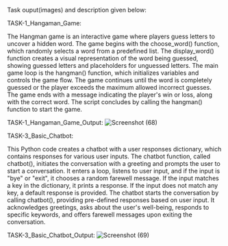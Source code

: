 Task ouput(images) and description given below:

TASK-1_Hangaman_Game:

The Hangman game is an interactive game where players guess letters to uncover a hidden word. The game begins with the choose_word() function, which randomly selects a word from a predefined list. The display_word() function creates a visual representation of the word being guessed, showing guessed letters and placeholders for unguessed letters. The main game loop is the hangman() function, which initializes variables and controls the game flow. The game continues until the word is completely guessed or the player exceeds the maximum allowed incorrect guesses. The game ends with a message indicating the player's win or loss, along with the correct word. The script concludes by calling the hangman() function to start the game.

TASK-1_Hangaman_Game_Output:
![Screenshot (68)](https://github.com/Charansaiponugoti/CodeAlpha_Python_Programming/assets/160638909/4a8073e0-38a4-4ce8-a7a4-1fe1ef9f33f7)


TASK-3_Basic_Chatbot:

This Python code creates a chatbot with a user responses dictionary, which contains responses for various user inputs. The chatbot function, called chatbot(), initiates the conversation with a greeting and prompts the user to start a conversation. It enters a loop, listens to user input, and if the input is "bye" or "exit", it chooses a random farewell message. If the input matches a key in the dictionary, it prints a response. If the input does not match any key, a default response is provided. The chatbot starts the conversation by calling chatbot(), providing pre-defined responses based on user input. It acknowledges greetings, asks about the user's well-being, responds to specific keywords, and offers farewell messages upon exiting the conversation.

TASK-3_Basic_Chatbot_Output:
![Screenshot (69)](https://github.com/Charansaiponugoti/CodeAlpha_Python_Programming/assets/160638909/f27cbd06-52ba-4307-95d9-8305c174c6ad)

